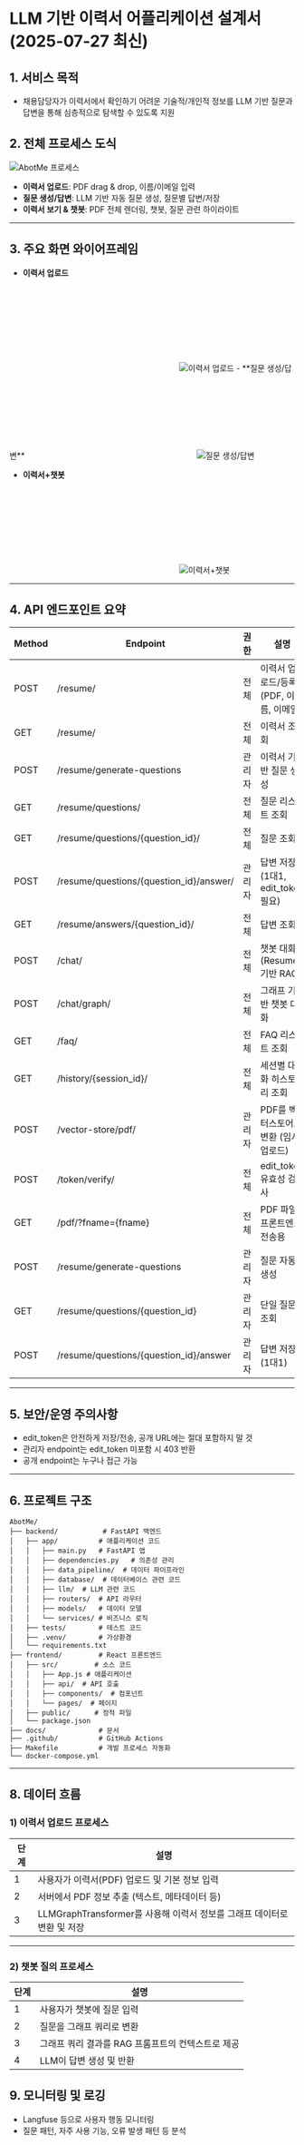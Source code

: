 # LLM 기반 이력서 어플리케이션 설계서 (2025-07-27 최신)

## 1. 서비스 목적
- 채용담당자가 이력서에서 확인하기 어려운 기술적/개인적 정보를 LLM 기반 질문과 답변을 통해 심층적으로 탐색할 수 있도록 지원

## 2. 전체 프로세스 도식

![AbotMe 프로세스](images/abme_process.svg)

- **이력서 업로드**: PDF drag & drop, 이름/이메일 입력
- **질문 생성/답변**: LLM 기반 자동 질문 생성, 질문별 답변/저장
- **이력서 보기 & 챗봇**: PDF 전체 렌더링, 챗봇, 질문 관련 하이라이트

---

## 3. 주요 화면 와이어프레임

- **이력서 업로드**
<svg>
<img src="images/frontend_wireframe_upload.svg" alt="이력서 업로드" />
</svg>
- **질문 생성/답변**
<svg>
<img src="images/frontend_wireframe_questions.png" alt="질문 생성/답변" />
</svg>

- **이력서+챗봇**
<svg>
<img src="images/frontend_wireframe_resume_chat.svg" alt="이력서+챗봇" />
</svg>

---

## 4. API 엔드포인트 요약


| Method | Endpoint | 권한 | 설명 |
|--------|----------|------|------|
| POST   | /resume/ | 전체 | 이력서 업로드/등록 (PDF, 이름, 이메일) |
| GET    | /resume/ | 전체 | 이력서 조회 |
| POST   | /resume/generate-questions | 관리자 | 이력서 기반 질문 생성 |
| GET    | /resume/questions/ | 전체 | 질문 리스트 조회 |
| GET    | /resume/questions/{question_id}/ | 전체 | 질문 조회 |
| POST   | /resume/questions/{question_id}/answer/ | 관리자 | 답변 저장(1대1, edit_token 필요) |
| GET    | /resume/answers/{question_id}/ | 전체 | 답변 조회 |
| POST   | /chat/ | 전체 | 챗봇 대화 (Resume 기반 RAG) |
| POST   | /chat/graph/ | 전체 | 그래프 기반 챗봇 대화 |
| GET    | /faq/ | 전체 | FAQ 리스트 조회 |
| GET    | /history/{session_id}/ | 전체 | 세션별 대화 히스토리 조회 |
| POST   | /vector-store/pdf/ | 관리자 | PDF를 벡터스토어로 변환 (임시 업로드)
| POST   | /token/verify/ | 전체 | edit_token 유효성 검사 |
| GET    | /pdf/?fname={fname} | 전체 | PDF 파일 프론트엔드 전송용 |
| POST   | /resume/generate-questions | 관리자 | 질문 자동 생성 |
| GET    | /resume/questions/{question_id} | 관리자 | 단일 질문 조회 |
| POST   | /resume/questions/{question_id}/answer | 관리자 | 답변 저장(1대1) |

---

## 5. 보안/운영 주의사항
- edit_token은 안전하게 저장/전송, 공개 URL에는 절대 포함하지 말 것
- 관리자 endpoint는 edit_token 미포함 시 403 반환
- 공개 endpoint는 누구나 접근 가능

---


## 6. 프로젝트 구조
```
AbotMe/
├── backend/           # FastAPI 백엔드
│   ├── app/          # 애플리케이션 코드
│   │   ├── main.py   # FastAPI 앱
│   │   ├── dependencies.py   # 의존성 관리
│   │   ├── data_pipeline/  # 데이터 파이프라인
│   │   ├── database/  # 데이터베이스 관련 코드
│   │   ├── llm/  # LLM 관련 코드
│   │   ├── routers/  # API 라우터
│   │   ├── models/   # 데이터 모델
│   │   └── services/ # 비즈니스 로직
│   ├── tests/        # 테스트 코드
│   ├── .venv/        # 가상환경
│   └── requirements.txt
├── frontend/         # React 프론트엔드
│   ├── src/         # 소스 코드
│   │   ├── App.js # 애플리케이션
│   │   ├── api/  # API 호출
│   │   ├── components/  # 컴포넌트
│   │   └── pages/  # 페이지
│   ├── public/      # 정적 파일
│   └── package.json
├── docs/             # 문서
├── .github/          # GitHub Actions
├── Makefile          # 개발 프로세스 자동화
└── docker-compose.yml
```

---

## 8. 데이터 흐름

### 1) 이력서 업로드 프로세스

| 단계 | 설명 |
|------|------|
| 1    | 사용자가 이력서(PDF) 업로드 및 기본 정보 입력 |
| 2    | 서버에서 PDF 정보 추출 (텍스트, 메타데이터 등) |
| 3    | LLMGraphTransformer를 사용해 이력서 정보를 그래프 데이터로 변환 및 저장 |
---

### 2) 챗봇 질의 프로세스

| 단계 | 설명 |
|------|------|
| 1    | 사용자가 챗봇에 질문 입력 |
| 2    | 질문을 그래프 쿼리로 변환 |
| 3    | 그래프 쿼리 결과를 RAG 프롬프트의 컨텍스트로 제공 |
| 4    | LLM이 답변 생성 및 반환 |


## 9. 모니터링 및 로깅
- Langfuse 등으로 사용자 행동 모니터링
- 질문 패턴, 자주 사용 기능, 오류 발생 패턴 등 분석

